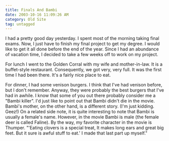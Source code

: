 ```yaml
---
title: Finals And Bambi
date: 2003-10-16 11:09:26 AM
category: Old Site
tag: untagged
---
```


I had a pretty good day yesterday. I spent most of the morning taking final exams. Now, I just have to finish my final project to get my degree. I would like to get it all done before the end of the year. Since I had an abundance of vacation time, I decided to take a few weeks off to work on my project.

For lunch I went to the Golden Corral with my wife and mother-in-law. It is a buffet-style restaurant. Consequently, we got very, very full. It was the first time I had been there. It's a fairly nice place to eat.

For dinner, I had some venison burgers. I think that I've had venison before, but I don't remember. Anyway, they were probably the best burgers that I've had in awhile. I know that some of you out there probably consider me a "Bambi killer". I'd just like to point out that Bambi didn't die in the movie. Bambi's mother, on the other hand, is a different story. (I'm just kidding. Geez!) On a related side note, it is quite interesting to note that Bambi is usually a female's name. However, in the movie Bambi is male (the female deer is called Faline). By the way, my favorite character in the movie is Thumper. "'Eating clovers is a special treat, It makes long ears and great big feet. But it sure is awful stuff to eat.' I made that last part up myself."
